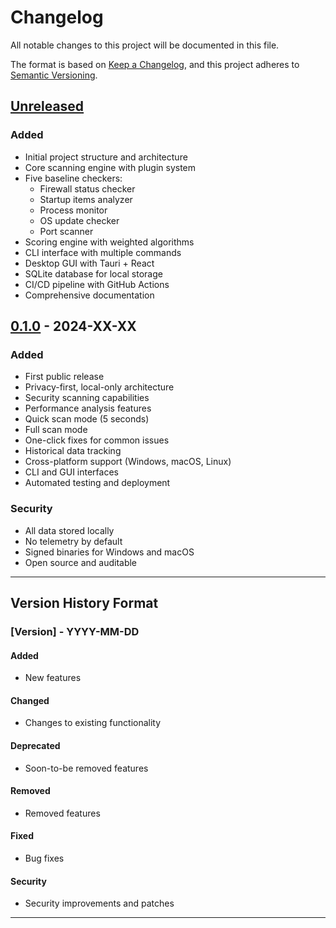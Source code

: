 # Changelog

All notable changes to this project will be documented in this file.

The format is based on [Keep a Changelog](https://keepachangelog.com/en/1.0.0/),
and this project adheres to [Semantic Versioning](https://semver.org/spec/v2.0.0.html).

## [Unreleased]

### Added
- Initial project structure and architecture
- Core scanning engine with plugin system
- Five baseline checkers:
  - Firewall status checker
  - Startup items analyzer
  - Process monitor
  - OS update checker
  - Port scanner
- Scoring engine with weighted algorithms
- CLI interface with multiple commands
- Desktop GUI with Tauri + React
- SQLite database for local storage
- CI/CD pipeline with GitHub Actions
- Comprehensive documentation

## [0.1.0] - 2024-XX-XX

### Added
- First public release
- Privacy-first, local-only architecture
- Security scanning capabilities
- Performance analysis features
- Quick scan mode (5 seconds)
- Full scan mode
- One-click fixes for common issues
- Historical data tracking
- Cross-platform support (Windows, macOS, Linux)
- CLI and GUI interfaces
- Automated testing and deployment

### Security
- All data stored locally
- No telemetry by default
- Signed binaries for Windows and macOS
- Open source and auditable

---

## Version History Format

### [Version] - YYYY-MM-DD

#### Added
- New features

#### Changed
- Changes to existing functionality

#### Deprecated
- Soon-to-be removed features

#### Removed
- Removed features

#### Fixed
- Bug fixes

#### Security
- Security improvements and patches

---

[Unreleased]: https://github.com/yourusername/health-speed-checker/compare/v0.1.0...HEAD
[0.1.0]: https://github.com/yourusername/health-speed-checker/releases/tag/v0.1.0
